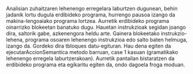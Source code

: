 Analisian zuhaitzaren lehenengo erregelara laburtzen dugunean, behin jadanik lortu dugula erdibideko programa, hurrengo pausoa izango da makina-lengoaiako programa lortzea. Aurretik erdibideko programa oinarrizko blokeetan banatuko dugu. Hauetan instrukzioak segidan joango dira, saltorik gabe, azkenengora heldu arte. Gainera blokeetako instrukzio-lehena, programa osoaren lehenengo instrukzioa edo salto baten helmuga, izango da. Gordeko dira tbloques datu-egituran.
Hau dena egiten da ejecutarAccionSemantica metodo barruan, case 1 kasuan (gramatikako lehenengo erregela laburtzerakoan). Aurretik pantailan bistaratzen da erdibideko programa eta egikaritu egiten da, ondo dagoela froga moduan.